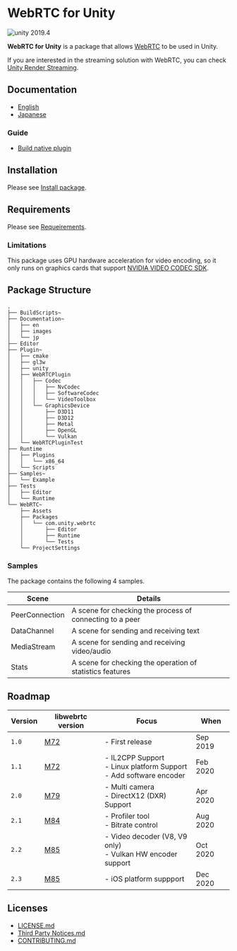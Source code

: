 # WebRTC for Unity

<img src="https://img.shields.io/badge/unity-2019.4-green.svg?style=flat-square" alt="unity 2019.4">

**WebRTC for Unity** is a package that allows [WebRTC](https://webrtc.org) to be used in Unity.

If you are interested in the streaming solution with WebRTC, you can check [Unity Render Streaming](https://github.com/Unity-Technologies/UnityRenderStreaming). 

## Documentation

- [English](https://docs.unity3d.com/Packages/com.unity.webrtc@1.1/manual/index.html)
- [Japanese](https://docs.unity3d.com/Packages/com.unity.webrtc@1.1/manual/jp/index.html)

### Guide

- [Build native plugin](Plugin~/README.md)

## Installation

Please see [Install package](Documentation~/en/install.md).

## Requirements

Please see [Requeirements](Documentation~/index.md#requirements).

### Limitations

This package uses GPU hardware acceleration for video encoding, so it only runs on graphics cards that support [NVIDIA VIDEO CODEC SDK](https://developer.nvidia.com/nvidia-video-codec-sdk).

## Package Structure

```
.
├── BuildScripts~
├── Documentation~
│   ├── en
│   ├── images
│   └── jp
├── Editor
├── Plugin~
│   ├── cmake
│   ├── gl3w
│   ├── unity
│   ├── WebRTCPlugin
│   │   ├── Codec
│   │   │   ├── NvCodec
│   │   │   ├── SoftwareCodec
│   │   │   └── VideoToolbox
│   │   └── GraphicsDevice
│   │       ├── D3D11
│   │       ├── D3D12
│   │       ├── Metal
│   │       ├── OpenGL
│   │       └── Vulkan
│   └── WebRTCPluginTest
├── Runtime
│   ├── Plugins
│   │   └── x86_64
│   └── Scripts
├── Samples~
│   └── Example
├── Tests
│   ├── Editor
│   └── Runtime
└── WebRTC~
    ├── Assets
    ├── Packages
    │   └── com.unity.webrtc
    │       ├── Editor
    │       ├── Runtime
    │       └── Tests
    └── ProjectSettings
```

### Samples

The package contains the following 4 samples. 

| Scene          | Details                                                   |
| -------------- | --------------------------------------------------------- |
| PeerConnection | A scene for checking the process of connecting to a peer  |
| DataChannel    | A scene for sending and receiving text                    |
| MediaStream    | A scene for sending and receiving video/audio             |
| Stats          | A scene for checking the operation of statistics features |

## Roadmap

| Version | libwebrtc version                                                              | Focus                                                                      | When     | 
| ------- | ------------------------------------------------------------------------------ | -------------------------------------------------------------------------- | -------- |
| `1.0`   | [M72](https://groups.google.com/d/msg/discuss-webrtc/3h4y0fimHwg/j6G4dTVvCAAJ) | - First release                                                            | Sep 2019 |    
| `1.1`   | [M72](https://groups.google.com/d/msg/discuss-webrtc/3h4y0fimHwg/j6G4dTVvCAAJ) | - IL2CPP Support<br> - Linux platform Support<br/> - Add software encoder  | Feb 2020 |
| `2.0`   | [M79](https://groups.google.com/d/msg/discuss-webrtc/Ozvbd0p7Q1Y/M4WN2cRKCwAJ) | - Multi camera <br>- DirectX12 (DXR) Support                               | Apr 2020 |
| `2.1`   | [M84](https://groups.google.com/g/discuss-webrtc/c/MRAV4jgHYV0/m/A5X253_ZAQAJ) | - Profiler tool <br>- Bitrate control                                      | Aug 2020 |
| `2.2`   | [M85](https://groups.google.com/g/discuss-webrtc/c/Qq3nsR2w2HU/m/7WGLPscPBwAJ) | - Video decoder (V8, V9 only) <br>- Vulkan HW encoder support              | Oct 2020 |
| `2.3`   | [M85](https://groups.google.com/g/discuss-webrtc/c/Qq3nsR2w2HU/m/7WGLPscPBwAJ) | - iOS platform suppport                                                    | Dec 2020 |

## Licenses

- [LICENSE.md](LICENSE.md)
- [Third Party Notices.md](Third%20Party%20Notices.md)
- [CONTRIBUTING.md](CONTRIBUTING.md)
